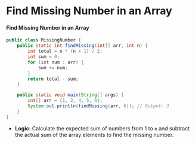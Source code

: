 # Find Missing Number in an Array

#### **Find Missing Number in an Array**

```java
public class MissingNumber {
    public static int findMissing(int[] arr, int n) {
        int total = n * (n + 1) / 2;
        int sum = 0;
        for (int num : arr) {
            sum += num;
        }
        return total - sum;
    }

    public static void main(String[] args) {
        int[] arr = {1, 2, 4, 5, 6};
        System.out.println(findMissing(arr, 6)); // Output: 3
    }
}
```

* **Logic**: Calculate the expected sum of numbers from 1 to `n` and subtract the actual sum of the array elements to find the missing number.
